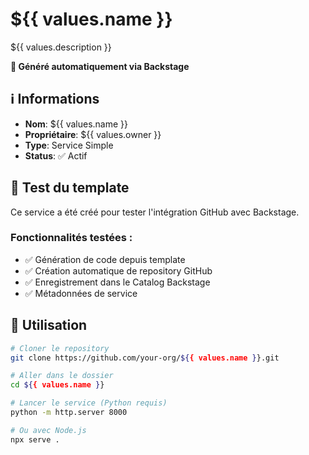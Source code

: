 # ${{ values.name }}

${{ values.description }}

**🚀 Généré automatiquement via Backstage**

## ℹ️ Informations

- **Nom**: ${{ values.name }}
- **Propriétaire**: ${{ values.owner }}
- **Type**: Service Simple
- **Status**: ✅ Actif

## 🎯 Test du template

Ce service a été créé pour tester l'intégration GitHub avec Backstage.

### Fonctionnalités testées :

- ✅ Génération de code depuis template
- ✅ Création automatique de repository GitHub  
- ✅ Enregistrement dans le Catalog Backstage
- ✅ Métadonnées de service

## 🚀 Utilisation

```bash
# Cloner le repository
git clone https://github.com/your-org/${{ values.name }}.git

# Aller dans le dossier
cd ${{ values.name }}

# Lancer le service (Python requis)
python -m http.server 8000

# Ou avec Node.js
npx serve .
